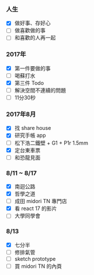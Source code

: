 ### 人生
- [x] 做好事、存好心
- [ ] 做喜歡做的事
- [ ] 和喜歡的人再一起
### 2017年
- [x] 第一件要做的事
- [ ] 喝蘇打水
- [x] 第三件 Todo
- [ ] 解決空間不連續的問題
- [ ] 11分30秒
### 2017年8月
- [x] 找 share house
- [x] 研究手帳 app
- [ ] 松下浩二鐵壁 + G1 + P1r 1.5mm
- [x] 定台東車票
- [ ] 和恐龍見面
### 8/11 ~ 8/17
- [x] 南迴公路
- [x] 哲學之道
- [ ] 成田 midori TN 專門店
- [x] 看 react 17 的影片
- [ ] 大學同學會
### 8/13
- [x] 七分半
- [ ] 修排氣管
- [ ] sketch prototype
- [ ] 買 midori TN 的內頁
